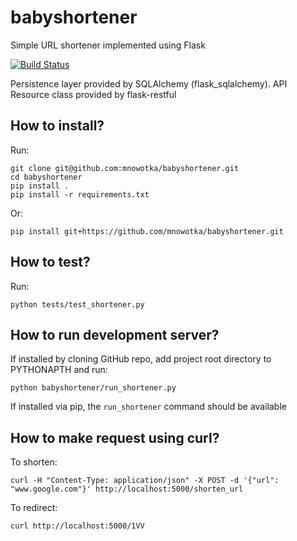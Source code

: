 # babyshortener
Simple URL shortener implemented using Flask

[![Build Status](https://travis-ci.org/mnowotka/babyshortener.svg?branch=master)](https://travis-ci.org/mnowotka/babyshortener)

Persistence layer provided by SQLAlchemy (flask_sqlalchemy). API Resource class provided by flask-restful

## How to install?

Run:

```
git clone git@github.com:mnowotka/babyshortener.git
cd babyshortener
pip install .
pip install -r requirements.txt
```

Or:

```
pip install git+https://github.com/mnowotka/babyshortener.git
```

## How to test?

Run:

```
python tests/test_shortener.py
```

## How to run development server?

If installed by cloning GitHub repo, add project root directory to PYTHONAPTH and run:

```
python babyshortener/run_shortener.py
```

If installed via pip, the `run_shortener` command should be available

## How to make request using curl?

To shorten:

```
curl -H "Content-Type: application/json" -X POST -d '{"url": "www.google.com"}' http://localhost:5000/shorten_url
```

To redirect:

```
curl http://localhost:5000/1VV
```
